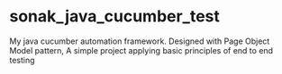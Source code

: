 # sonak_java_cucumber_test
My java cucumber automation framework. Designed with Page Object Model pattern, A simple project applying basic principles of end to end testing
